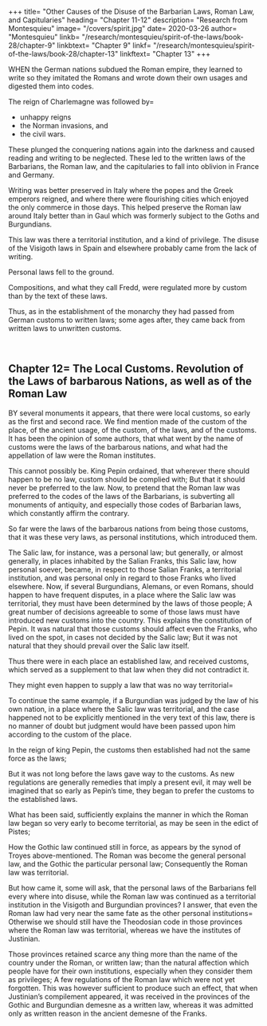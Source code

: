 +++
title=  "Other Causes of the Disuse of the Barbarian Laws, Roman Law, and Capitularies"
heading=  "Chapter 11-12"
description=  "Research from Montesquieu"
image= "/covers/spirit.jpg"
date=  2020-03-26
author=  "Montesquieu"
linkb=  "/research/montesquieu/spirit-of-the-laws/book-28/chapter-9"
linkbtext=  "Chapter 9"
linkf=  "/research/montesquieu/spirit-of-the-laws/book-28/chapter-13"
linkftext=  "Chapter 13"
+++

WHEN the German nations subdued the Roman empire, they learned to write so they imitated the Romans and wrote down their own usages and digested them into codes.

The reign of Charlemagne was followed by= 
- unhappy reigns
- the Norman invasions, and
- the civil wars.

These plunged the conquering nations again into the darkness and caused reading and writing to be neglected. These led to the written laws of the Barbarians, the Roman law, and the capitularies to fall into oblivion in France and Germany.

Writing was better preserved in Italy where the popes and the Greek emperors reigned, and where there were flourishing cities which enjoyed the only commerce in those days. This helped preserve the Roman law around Italy better than in Gaul which was formerly subject to the Goths and Burgundians.

This law was there a territorial institution, and a kind of privilege. The disuse of the Visigoth laws in Spain and elsewhere probably came from the lack of writing. 

Personal laws fell to the ground.

Compositions, and what they call Fredd, were regulated more by custom than by the text of these laws.

Thus, as in the establishment of the monarchy they had passed from German customs to written laws; some ages after, they came back from written laws to unwritten customs.


<br>

## Chapter 12=  The Local Customs. Revolution of the Laws of barbarous Nations, as well as of the Roman Law


BY several monuments it appears, that there were local customs, so early as the first and second race. We find mention made of the custom of the place, of the ancient usage, of the custom, of  the laws, and of the customs. It has been the opinion of some authors, that what went by the name of customs were the laws of the barbarous nations, and what had the appellation of law were the Roman institutes.

This cannot possibly be.
King Pepin ordained, that wherever there should happen to be no law, custom should be complied with;
But that it should never be preferred to the law.
Now, to pretend that the Roman law was preferred to the codes of the laws of the Barbarians, is subverting all monuments of antiquity, and especially those codes of Barbarian laws, which constantly affirm the contrary.

So far were the laws of the barbarous nations from being those customs, that it was these very laws, as personal institutions, which introduced them.

The Salic law, for instance, was a personal law;
but generally, or almost generally, in places inhabited by the Salian Franks, this Salic law, how personal soever, became, in respect to those Salian Franks, a territorial institution, and was personal only in regard to those Franks who lived elsewhere.
Now, if several Burgundians, Alemans, or even Romans, should happen to have frequent disputes, in a place where the Salic law was territorial, they must have been determined by the laws of those people;
A great number of decisions agreeable to some of those laws must have introduced new customs into the country.
This explains the constitution of Pepin.
It was natural that those customs should affect even the Franks, who lived on the spot, in cases not decided by the Salic law;
But it was not natural that they should prevail over the Salic law itself.

Thus there were in each place an established law, and received customs, which served as a supplement to that law when they did not contradict it.

They might even happen to supply a law that was no way territorial= 

To continue the same example, if a Burgundian was judged by the law of his own nation, in a place where the Salic law was territorial, and the case happened not to be explicitly mentioned in the very text of this law,
there is no manner of doubt but judgment would have been passed upon him according to the custom of the place.

In the reign of king Pepin, the customs then established had not the same force as the laws;

But it was not long before the laws gave way to the customs.
As new regulations are generally remedies that imply a present evil, it may well be imagined that so early as Pepin’s time, they began to prefer the customs to the established laws.

What has been said, sufficiently explains the manner in which the Roman law began so very early to become territorial, as may be seen in the edict of Pistes;

How the Gothic law continued still in force, as appears by the synod of Troyes above-mentioned.
The Roman was become the general personal law, and the Gothic the particular personal law;
Consequently the Roman law was territorial.

But how came it, some will ask, that the personal laws of the Barbarians fell every where into disuse, while the Roman law was continued as a territorial institution in the Visigoth and Burgundian provinces?
I answer, that even the Roman law had very near the same fate as the other personal institutions= 
Otherwise we should still have the Theodosian code in those provinces where the Roman law was territorial, whereas we have the institutes of Justinian.

Those provinces retained scarce any thing more than the name of the country under the Roman, or written law; than the natural affection which people have for their own institutions, especially when they consider them as privileges;
A few regulations of the Roman law which were not yet forgotten.
This was however sufficient to produce such an effect, that when Justinian’s compilement appeared, it was received in the provinces of the Gothic and Burgundian demesne as a written law, whereas it was admitted only as written reason in the ancient demesne of the Franks.

